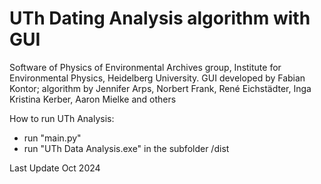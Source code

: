 # UTh Dating Analysis algorithm with GUI

Software of Physics of Environmental Archives group, Institute for Environmental Physics, Heidelberg University.
GUI developed by Fabian Kontor; algorithm by Jennifer Arps, Norbert Frank, René Eichstädter, Inga Kristina Kerber, Aaron Mielke and others

How to run UTh Analysis:

- run "main.py" 
- run "UTh Data Analysis.exe" in the subfolder /dist


Last Update Oct 2024
